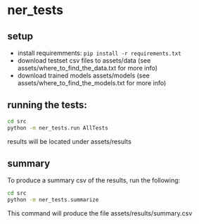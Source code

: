 # ner_tests

## setup
* install requiremments: ```pip install -r requirements.txt```
* download testset csv files to assets/data (see assets/where_to_find_the_data.txt for more info)
* download trained models assets/models (see assets/where_to_find_the_models.txt for more info)

## running the tests:
```bash
cd src
python -m ner_tests.run AllTests
```  
results will be located under assets/results


## summary
To produce a summary csv of the results, run the following:
```bash
cd src
python -m ner_tests.summarize
``` 
This command will produce the file assets/results/summary.csv